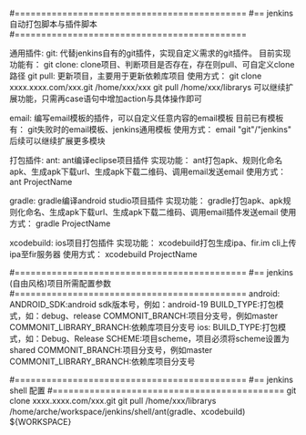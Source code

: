 #============================================
#==	jenkins自动打包脚本与插件脚本
#============================================

通用插件:
  git:
	代替jenkins自有的git插件，实现自定义需求的git插件。
	目前实现功能有：
	  git clone:
	      clone项目、判断项目是否存在，存在则pull、可自定义clone路径
          git pull:
              更新项目，主要用于更新依赖库项目
	使用方式：
	  git clone xxxx.xxxx.com/xxx.git /home/xxx/xxx
	  git pull /home/xxx/librarys
	可以继续扩展功能，只需再case语句中增加action与具体操作即可
  
  email:
	编写email模板的插件，可以自定义任意内容的email模板
	目前已有模板有：
	  git失败时的email模板、jenkins通用模板
	使用方式：
	  email "git"/"jenkins"	
	后续可以继续扩展更多模块

打包插件:
  ant:
	ant编译eclipse项目插件
	实现功能：
	  ant打包apk、规则化命名apk、生成apk下载url、生成apk下载二维码、调用email发送email
	使用方式：
	  ant ProjectName

  gradle:
	gradle编译android studio项目插件
	实现功能：
	  gradle打包apk、apk规则化命名、生成apk下载url、生成apk下载二维码、调用email插件发送email
	使用方式：
	  gradle ProjectName

  xcodebuild:
  	ios项目打包插件
  	实现功能：
  	  xcodebuild打包生成ipa、fir.im cli上传ipa至fir服务器
  	使用方式：
  	  xcodebuild ProjectName



#============================================
#== jenkins (自由风格)项目所需配置参数
#============================================
android:
	ANDROID_SDK:android sdk版本号，例如：android-19
	BUILD_TYPE:打包模式，如：debug、release
	COMMONIT_BRANCH:项目分支号，例如master
	COMMONIT_LIBRARY_BRANCH:依赖库项目分支号
ios:
	BUILD_TYPE:打包模式，如：Debug、Release
	SCHEME:项目scheme，项目必须将scheme设置为shared
	COMMONIT_BRANCH:项目分支号，例如master
	COMMONIT_LIBRARY_BRANCH:依赖库项目分支号

#============================================
#== jenkins shell 配置
#============================================
git clone xxxx.xxxx.com/xxx.git
git pull /home/xxx/librarys
/home/arche/workspace/jenkins/shell/ant(gradle、xcodebuild) ${WORKSPACE}